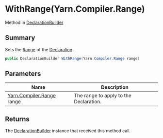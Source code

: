 # WithRange(Yarn.Compiler.Range)

Method in [DeclarationBuilder](./)

## Summary

Sets the [Range](../yarn.compiler.declaration/yarn.compiler.declaration.range.md) of the [Declaration](yarn.compiler.declarationbuilder.declaration.md) .

```csharp
public DeclarationBuilder WithRange(Yarn.Compiler.Range range)
```

## Parameters

| Name                                                 | Description                            |
| ---------------------------------------------------- | -------------------------------------- |
| [Yarn.Compiler.Range](../yarn.compiler.range/) range | The range to apply to the Declaration. |

## Returns

The [DeclarationBuilder](./) instance that received this method call.
